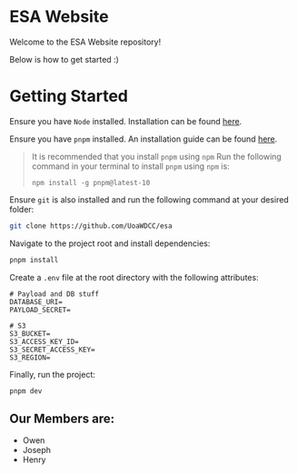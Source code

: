 # ESA Website

Welcome to the ESA Website repository!

Below is how to get started :)

# Getting Started

Ensure you have `Node` installed. Installation can be found [here](https://nodejs.org/en/download).

Ensure you have `pnpm` installed. An installation guide can be found [here](https://pnpm.io/installation).
> It is recommended that you install `pnpm` using `npm`
> Run the following command in your terminal to install `pnpm` using `npm` is:
> 
> ```npm install -g pnpm@latest-10```

Ensure `git` is also installed and run the following command at your desired folder:
```bash
git clone https://github.com/UoaWDCC/esa
```

Navigate to the project root and install dependencies:
```bash
pnpm install
```

Create a `.env` file at the root directory with the following attributes:
```
# Payload and DB stuff
DATABASE_URI=
PAYLOAD_SECRET=

# S3
S3_BUCKET=
S3_ACCESS_KEY_ID=
S3_SECRET_ACCESS_KEY=
S3_REGION=
```

Finally, run the project:
```
pnpm dev
```

## Our Members are:
- Owen
- Joseph
- Henry
